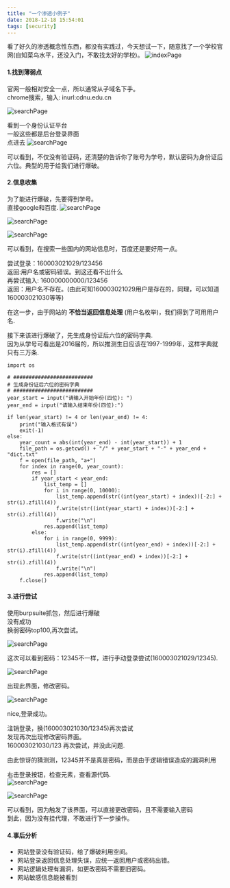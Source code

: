 ```yaml
---
title: "一个渗透小例子"
date: 2018-12-18 15:54:01
tags: [security]
---
```


看了好久的渗透概念性东西，都没有实践过，今天想试一下，随意找了一个学校官网(自知菜鸟水平，还没入门，不敢找太好的学校)。
![indexPage](./index_page.png)

#### 1.找到薄弱点
官网一般相对安全一点，所以通常从子域名下手。<br>
chrome搜索，输入: inurl:cdnu.edu.cn

![searchPage](./search_page.png)

看到一个身份认证平台<br>
一般这些都是后台登录界面<br>
点进去
![searchPage](./login_page.png)

可以看到，不仅没有验证码，还清楚的告诉你了账号为学号，默认密码为身份证后六位。典型的用于给我们进行爆破。

#### 2.信息收集
为了能进行爆破，先要得到学号。<br>
直接google和百度.
![searchPage](./studentid_search_01.png)

![searchPage](./studentid_search_02.png)

![searchPage](./studentid_search_03.png)

可以看到，在搜索一些国内的网站信息时，百度还是要好用一点。<br>

尝试登录：160003021029/123456<br>
返回:用户名或密码错误。到这还看不出什么<br>
再尝试输入: 160000000000/123456<br>
返回：用户名不存在。(由此可知160003021029用户是存在的，同理，可以知道160003021030等等)<br>

在这一步，由于网站的 <strong>不恰当返回信息处理</strong> (用户名枚举)，我们得到了可用用户名.<br>

接下来该进行爆破了，先生成身份证后六位的密码字典.<br>
因为从学号可看出是2016届的，所以推测生日应该在1997-1999年，这样字典就只有三万条.
```
import os

# ##########################
# 生成身份证后六位的密码字典
# ##########################
year_start = input("请输入开始年份(四位): ")
year_end = input("请输入结束年份(四位):")

if len(year_start) != 4 or len(year_end) != 4:
    print("输入格式有误")
    exit(-1)
else:
    year_count = abs(int(year_end) - int(year_start)) + 1
    file_path = os.getcwd() + "/" + year_start + "-" + year_end + "dict.txt"
    f = open(file_path, "a+")
    for index in range(0, year_count):
        res = []
        if year_start < year_end:
            list_temp = []
            for i in range(0, 10000):
                list_temp.append(str((int(year_start) + index))[-2:] + str(i).zfill(4))
                f.write(str((int(year_start) + index))[-2:] + str(i).zfill(4))
                f.write("\n")
            res.append(list_temp)
        else:
            for i in range(0, 9999):
                list_temp.append(str((int(year_end) + index))[-2:] + str(i).zfill(4))
                f.write(str((int(year_end) + index))[-2:] + str(i).zfill(4))
                f.write("\n")
            res.append(list_temp)
    f.close()
```
#### 3.进行尝试
使用burpsuite抓包，然后进行爆破<br>
没有成功<br>
换弱密码top100,再次尝试。<br>

![searchPage](./password_success.png)

这次可以看到密码：12345不一样，进行手动登录尝试(160003021029/12345).

![searchPage](./password_modify.png)

出现此界面，修改密码。

![searchPage](./login_success.png)

nice,登录成功。<br>

注销登录，换(160003021030/12345)再次尝试<br>
发现再次出现修改密码界面。<br>
160003021030/123 再次尝试，并没此问题.<br>


由此惊讶的猜测测，12345并不是真是密码，而是由于逻辑错误造成的漏洞利用<br>


右击登录按钮，检查元素，查看源代码.<br>
![searchPage](./code_logic.png)

![searchPage](./code_logic_02.png)

可以看到，因为触发了该界面，可以直接更改密码，且不需要输入密码<br>
到此，因为没有挂代理，不敢进行下一步操作。

#### 4.事后分析
- 网站登录没有验证码，给了爆破利用空间。<br>
- 网站登录返回信息处理失误，应统一返回用户或密码出错。<br>
- 网站逻辑处理有漏洞，如更改密码不需要旧密码。<br>
- 网站敏感信息能被看到<br>
